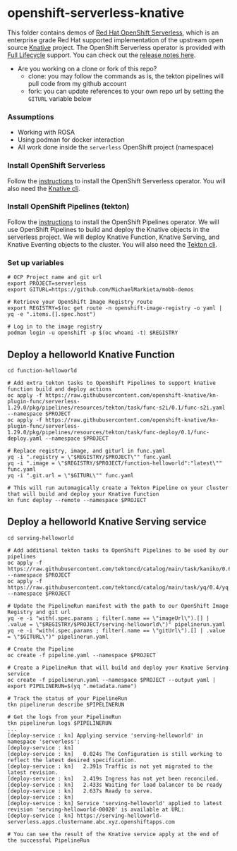 # openshift-serverless-knative

This folder contains demos of [Red Hat OpenShift Serverless](https://www.redhat.com/en/technologies/cloud-computing/openshift/serverless), which is an enterprise grade Red Hat supported implementation of the upstream open source [Knative](https://knative.dev/docs/) project. The OpenShift Serverless operator is provided with [Full Lifecycle](https://sdk.operatorframework.io/docs/overview/operator-capabilities/) support. You can check out the [release notes here](https://docs.openshift.com/serverless/1.29/about/serverless-release-notes.html).

* Are you working on a clone or fork of this repo?
    * clone: you may follow the commands as is, the tekton pipelines will pull code from my github account
    * fork: you can update references to your own repo url by setting the `GITURL` variable below

### Assumptions

* Working with ROSA
* Using podman for docker interaction
* All work done inside the `serverless` OpenShift project (namespace)

### Install OpenShift Serverless

Follow the [instructions](https://docs.openshift.com/serverless/1.29/install/install-serverless-operator.html) to install the OpenShift Serverless operator. You will also need the [Knative cli](https://docs.openshift.com/serverless/1.29/install/installing-kn.html).

### Install OpenShift Pipelines (tekton)

Follow the [instructions](https://docs.openshift.com/container-platform/4.13/cicd/pipelines/installing-pipelines.html) to install the OpenShift Pipelines operator. We will use OpenShift Pipelines to build and deploy the Knative objects in the serverless project. We will deploy Knative Function, Knative Serving, and Knative Eventing objects to the cluster. You will also need the [Tekton cli](https://docs.openshift.com/container-platform/4.13/cli_reference/tkn_cli/installing-tkn.html).

### Set up variables

```console
# OCP Project name and git url
export PROJECT=serverless
export GITURL=https://github.com/MichaelMarkieta/mobb-demos

# Retrieve your OpenShift Image Registry route
export REGISTRY=$(oc get route -n openshift-image-registry -o yaml | yq -e ".items.[].spec.host")

# Log in to the image registry
podman login -u openshift -p $(oc whoami -t) $REGISTRY
```

## Deploy a helloworld Knative Function

```console
cd function-helloworld

# Add extra tekton tasks to OpenShift Pipelines to support knative function build and deploy actions
oc apply -f https://raw.githubusercontent.com/openshift-knative/kn-plugin-func/serverless-1.29.0/pkg/pipelines/resources/tekton/task/func-s2i/0.1/func-s2i.yaml --namespace $PROJECT
oc apply -f https://raw.githubusercontent.com/openshift-knative/kn-plugin-func/serverless-1.29.0/pkg/pipelines/resources/tekton/task/func-deploy/0.1/func-deploy.yaml --namespace $PROJECT

# Replace registry, image, and giturl in func.yaml
yq -i ".registry = \"$REGISTRY/$PROJECT\"" func.yaml
yq -i ".image = \"$REGISTRY/$PROJECT/function-helloworld":"latest\"" func.yaml
yq -i ".git.url = \"$GITURL\"" func.yaml

# This will run automagically create a Tekton Pipeline on your cluster that will build and deploy your Knative Function
kn func deploy --remote --namespace $PROJECT
```

## Deploy a helloworld Knative Serving service

```console
cd serving-helloworld

# Add additional tekton tasks to OpenShift Pipelines to be used by our pipelines
oc apply -f https://raw.githubusercontent.com/tektoncd/catalog/main/task/kaniko/0.6/kaniko.yaml --namespace $PROJECT
oc apply -f https://raw.githubusercontent.com/tektoncd/catalog/main/task/yq/0.4/yq.yaml --namespace $PROJECT

# Update the PipelineRun manifest with the path to our OpenShift Image Registry and git url
yq -e -i "with(.spec.params ; filter(.name == \"imageUrl\").[] | .value = \"$REGISTRY/$PROJECT/serving-helloworld\")" pipelinerun.yaml
yq -e -i "with(.spec.params ; filter(.name == \"gitUrl\").[] | .value = \"$GITURL\")" pipelinerun.yaml

# Create the Pipeline
oc create -f pipeline.yaml --namespace $PROJECT

# Create a PipelineRun that will build and deploy your Knative Serving service
oc create -f pipelinerun.yaml --namespace $PROJECT --output yaml | export PIPELINERUN=$(yq ".metadata.name")

# Track the status of your PipelineRun
tkn pipelinerun describe $PIPELINERUN

# Get the logs from your PipelineRun
tkn pipelinerun logs $PIPELINERUN
...
[deploy-service : kn] Applying service 'serving-helloworld' in namespace 'serverless':
[deploy-service : kn]
[deploy-service : kn]   0.024s The Configuration is still working to reflect the latest desired specification.
[deploy-service : kn]   2.391s Traffic is not yet migrated to the latest revision.
[deploy-service : kn]   2.419s Ingress has not yet been reconciled.
[deploy-service : kn]   2.433s Waiting for load balancer to be ready
[deploy-service : kn]   2.637s Ready to serve.
[deploy-service : kn]
[deploy-service : kn] Service 'serving-helloworld' applied to latest revision 'serving-helloworld-00020' is available at URL:
[deploy-service : kn] https://serving-helloworld-serverless.apps.clustername.abc.xyz.openshiftapps.com

# You can see the result of the Knative service apply at the end of the successful PipelineRun
```

